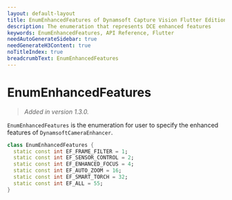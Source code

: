 ```yaml
---
layout: default-layout
title: EnumEnhancedFeatures of Dynamsoft Capture Vision Flutter Edition
description: The enumeration that represents DCE enhanced features
keywords: EnumEnhancedFeatures, API Reference, Flutter
needAutoGenerateSidebar: true
needGenerateH3Content: true
noTitleIndex: true
breadcrumbText: EnumEnhancedFeatures
---
```


# EnumEnhancedFeatures

> *Added in version 1.3.0.*

`EnumEnhancedFeatures` is the enumeration for user to specify the enhanced features of `DynamsoftCameraEnhancer`.

```dart
class EnumEnhancedFeatures {
  static const int EF_FRAME_FILTER = 1;
  static const int EF_SENSOR_CONTROL = 2;
  static const int EF_ENHANCED_FOCUS = 4;
  static const int EF_AUTO_ZOOM = 16;
  static const int EF_SMART_TORCH = 32;
  static const int EF_ALL = 55;
}
```
